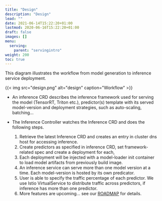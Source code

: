 ```yaml
---
title: "Design"
description: "Design"
lead: ""
date: 2021-06-14T15:22:20+01:00
lastmod: 2020-06-16T15:22:20+01:00
draft: false
images: []
menu:
  serving:
    parent: "servingintro"
weight: 200
toc: true
---
```

This diagram illustrates the workflow from model generation to inference service deployment.

{{< img src="design.png" alt="design" caption="Workflow" >}}

- An inference CRD describes the inference framework used for serving the model (TensorRT, Triton etc.), predictor(s) template with its served model-version and deployment strategies, such as auto-scaling, batching...

- The Inference Controller watches the Inference CRD and does the following steps.
  1. Retrieve the latest Inference CRD and creates an entry in cluster dns host for accessing inference.
  2. Create predictors as specified in inference CRD, set framework-related spec and create a deployment for each,
  3. Each deployment will be injected with a model-loader init container to load model artifacts from previously build image.
  4. An inference service can serve more than one model version at a time. Each model-version is hosted by its own predicator.
  5. User is able to specify the traffic percentage of each predictor. We use Istio VirtualService to distribute traffic across predictors, if inference has more than one predictor.
  6. More features are upcoming... see our [ROADMAP](https://github.com/alibaba/kubedl/projects/1) for details.
